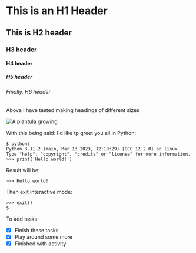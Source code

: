 # This is an H1 Header
## This is H2 header
### H3 header
#### H4 header
##### H5 header
###### Finally, H6 header
Above I have tested making headings of different sizes

![A plantula growing](https://github.com/Exp-Communicate-Using-Markdown-Cohort-1/series-communicate-using-markdown-ViweTeko/assets/135851848/ae362a7f-9476-4c73-933a-59a2da2a4ed9)

With this being said: I'd like tp greet you all in Python:
```
$ python3
Python 3.11.2 (main, Mar 13 2023, 12:18:29) [GCC 12.2.0] on linux
Type "help", "copyright", "credits" or "license" for more information.
>>> print('Hello world!')
```

Result will be:
```
>>> Hello world!
```
Then exit interactive mode:
```
>>> exit()
$
```

To add tasks:
- [x] Finish these tasks
- [x] Play around some more
- [x] Finished with activity
